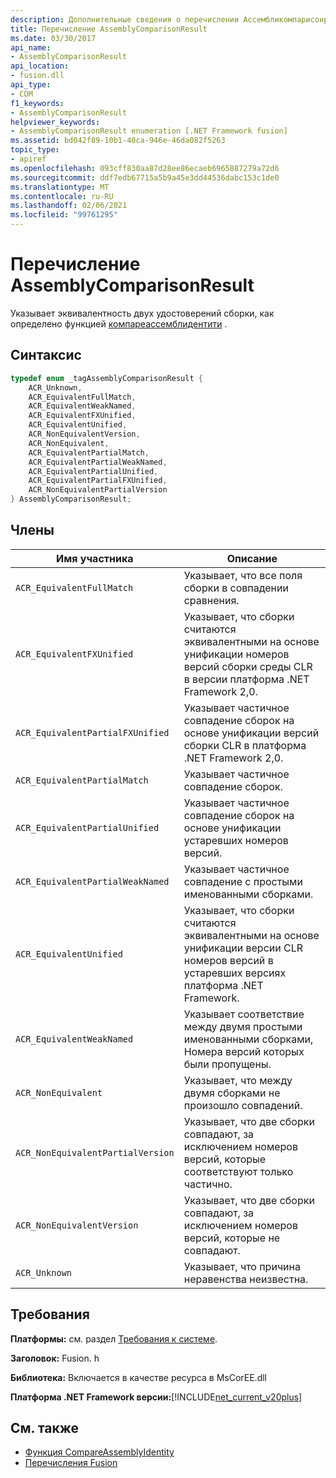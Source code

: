 ```yaml
---
description: Дополнительные сведения о перечислении Ассембликомпарисонресулт
title: Перечисление AssemblyComparisonResult
ms.date: 03/30/2017
api_name:
- AssemblyComparisonResult
api_location:
- fusion.dll
api_type:
- COM
f1_keywords:
- AssemblyComparisonResult
helpviewer_keywords:
- AssemblyComparisonResult enumeration [.NET Framework fusion]
ms.assetid: bd042f89-10b1-40ca-946e-46da082f5263
topic_type:
- apiref
ms.openlocfilehash: 093cff830aa87d28ee86ecaeb6965887279a72d6
ms.sourcegitcommit: ddf7edb67715a5b9a45e3dd44536dabc153c1de0
ms.translationtype: MT
ms.contentlocale: ru-RU
ms.lasthandoff: 02/06/2021
ms.locfileid: "99761295"
---
```

# <a name="assemblycomparisonresult-enumeration"></a>Перечисление AssemblyComparisonResult

Указывает эквивалентность двух удостоверений сборки, как определено функцией [компареассемблидентити](compareassemblyidentity-function.md) .  
  
## <a name="syntax"></a>Синтаксис  
  
```cpp  
typedef enum _tagAssemblyComparisonResult {  
    ACR_Unknown,
    ACR_EquivalentFullMatch,  
    ACR_EquivalentWeakNamed,  
    ACR_EquivalentFXUnified,  
    ACR_EquivalentUnified,
    ACR_NonEquivalentVersion,  
    ACR_NonEquivalent,
    ACR_EquivalentPartialMatch,  
    ACR_EquivalentPartialWeakNamed,
    ACR_EquivalentPartialUnified,  
    ACR_EquivalentPartialFXUnified,  
    ACR_NonEquivalentPartialVersion
} AssemblyComparisonResult;  
```  
  
## <a name="members"></a>Члены  
  
|Имя участника|Описание|  
|-----------------|-----------------|  
|`ACR_EquivalentFullMatch`|Указывает, что все поля сборки в совпадении сравнения.|  
|`ACR_EquivalentFXUnified`|Указывает, что сборки считаются эквивалентными на основе унификации номеров версий сборки среды CLR в версии платформа .NET Framework 2,0.|  
|`ACR_EquivalentPartialFXUnified`|Указывает частичное совпадение сборок на основе унификации версий сборки CLR в платформа .NET Framework 2,0.|  
|`ACR_EquivalentPartialMatch`|Указывает частичное совпадение сборок.|  
|`ACR_EquivalentPartialUnified`|Указывает частичное совпадение сборок на основе унификации устаревших номеров версий.|  
|`ACR_EquivalentPartialWeakNamed`|Указывает частичное совпадение с простыми именованными сборками.|  
|`ACR_EquivalentUnified`|Указывает, что сборки считаются эквивалентными на основе унификации версии CLR номеров версий в устаревших версиях платформа .NET Framework.|  
|`ACR_EquivalentWeakNamed`|Указывает соответствие между двумя простыми именованными сборками, Номера версий которых были пропущены.|  
|`ACR_NonEquivalent`|Указывает, что между двумя сборками не произошло совпадений.|  
|`ACR_NonEquivalentPartialVersion`|Указывает, что две сборки совпадают, за исключением номеров версий, которые соответствуют только частично.|  
|`ACR_NonEquivalentVersion`|Указывает, что две сборки совпадают, за исключением номеров версий, которые не совпадают.|  
|`ACR_Unknown`|Указывает, что причина неравенства неизвестна.|  
  
## <a name="requirements"></a>Требования  

 **Платформы:** см. раздел [Требования к системе](../../get-started/system-requirements.md).  
  
 **Заголовок:** Fusion. h  
  
 **Библиотека:** Включается в качестве ресурса в MsCorEE.dll  
  
 **Платформа .NET Framework версии:**[!INCLUDE[net_current_v20plus](../../../../includes/net-current-v20plus-md.md)]  
  
## <a name="see-also"></a>См. также

- [Функция CompareAssemblyIdentity](compareassemblyidentity-function.md)
- [Перечисления Fusion](fusion-enumerations.md)

